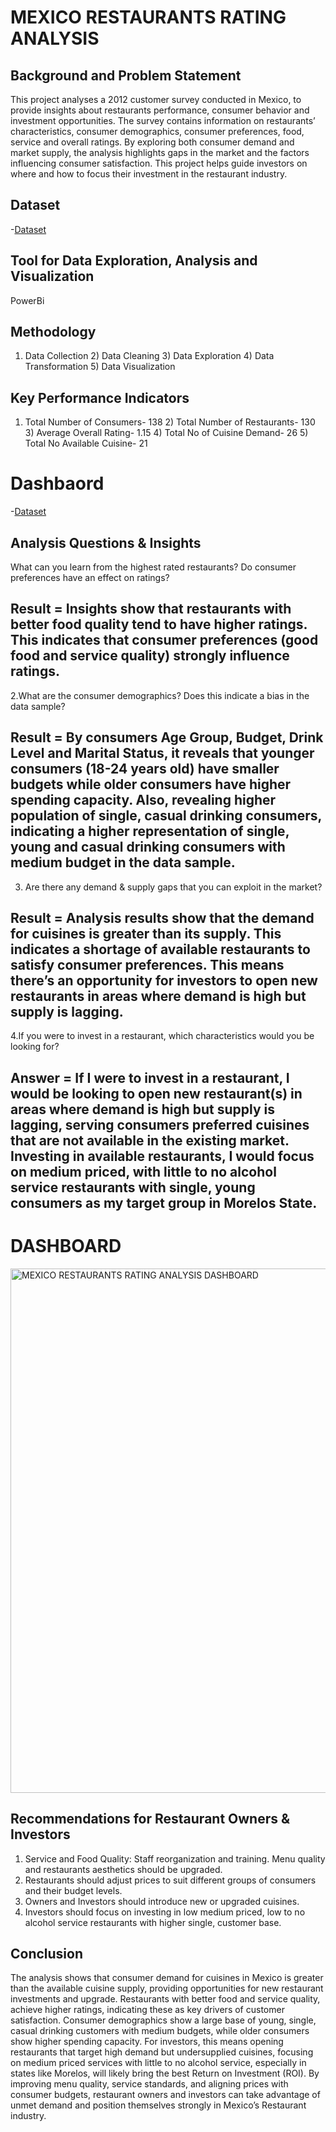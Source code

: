 # MEXICO RESTAURANTS RATING ANALYSIS

## Background and Problem Statement
This project analyses a 2012 customer survey conducted in Mexico, to provide insights about restaurants performance, consumer behavior and investment opportunities. The survey contains information on restaurants’ characteristics, consumer demographics, consumer preferences, food, service and overall ratings. By exploring both consumer demand and market supply, the analysis highlights gaps in the market and the factors influencing consumer satisfaction. This project helps guide investors on where and how to focus their investment in the restaurant industry.

## Dataset
-<a href="https://github.com/Margaret01hub/MEXICO-RESTAURANTS-RATING-ANALYSIS/tree/main/DATASETS">Dataset<a/>

## Tool for Data Exploration, Analysis and Visualization
PowerBi

## Methodology
1) Data Collection      2) Data Cleaning      3) Data Exploration     4) Data Transformation     5) Data Visualization

## Key Performance Indicators
1) Total Number of Consumers- 138       2) Total Number of Restaurants- 130          3) Average Overall Rating- 1.15                4) Total No of Cuisine Demand- 26             5) Total No Available Cuisine- 21

# Dashbaord
-<a href="https://github.com/Margaret01hub/MEXICO-RESTAURANTS-RATING-ANALYSIS/blob/main/MEXICO%20RESTAURANTS%20RATING%20ANALYSIS%20DASHBOARD.png">Dataset<a/>

## Analysis Questions & Insights
What can you learn from the highest rated restaurants? Do consumer preferences have an effect on ratings? 
## Result = Insights show that restaurants with better food quality tend to have higher ratings. This indicates that consumer preferences (good food and service quality) strongly influence ratings.
 2.What are the consumer demographics? Does this indicate a bias in the data sample?
## Result = By consumers Age Group, Budget, Drink Level and Marital Status, it reveals that younger consumers (18-24 years old) have smaller budgets while older consumers have higher spending capacity. Also, revealing higher population of single, casual drinking consumers, indicating a higher representation of single, young and casual drinking consumers with medium budget in the data sample.
 3. Are there any demand & supply gaps that you can exploit in the market?
## Result = Analysis results show that the demand for cuisines is greater than its supply. This indicates a shortage of available restaurants to satisfy consumer preferences.  This means there’s an opportunity for investors to open new restaurants in areas where demand is high but supply is lagging.
4.If you were to invest in a restaurant, which characteristics would you be looking for?
## Answer = If I were to invest in a restaurant, I would be looking to open new restaurant(s) in areas where demand is high but supply is lagging, serving consumers preferred cuisines that are not available in the existing market. Investing in available restaurants, I would focus on medium priced, with little to no alcohol service restaurants with single, young consumers as my target group in Morelos State.

# DASHBOARD
<img width="1503" height="839" alt="MEXICO RESTAURANTS RATING ANALYSIS DASHBOARD" src="https://github.com/user-attachments/assets/38e5d5f2-6fce-4f3c-8f54-3267dd58e562" />

## Recommendations for Restaurant Owners & Investors
1. Service and Food Quality: Staff reorganization and training. Menu quality and restaurants aesthetics should be upgraded.
2. Restaurants should adjust prices to suit different groups of consumers and their budget levels.
3. Owners and Investors should introduce new or upgraded cuisines.
4. Investors should focus on investing in low medium priced, low to no alcohol service restaurants with higher single, customer base.

## Conclusion
The analysis shows that consumer demand for cuisines in Mexico is greater than the available cuisine supply, providing opportunities for new restaurant investments and upgrade. Restaurants with better food and service quality, achieve higher ratings, indicating these as key drivers of customer satisfaction. Consumer demographics show a large base of young, single, casual drinking customers with medium budgets, while older consumers show higher spending capacity.
For investors, this means opening restaurants that target high demand but undersupplied cuisines, focusing on medium priced services with little to no alcohol service, especially in states like Morelos, will likely bring the best Return on Investment (ROI). By improving menu quality, service standards, and aligning prices with consumer budgets, restaurant owners and investors can take advantage of unmet demand and position themselves strongly in Mexico’s Restaurant industry.

